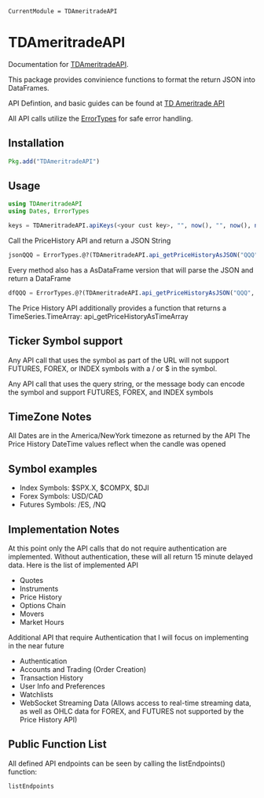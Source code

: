 ```@meta
CurrentModule = TDAmeritradeAPI
```

# TDAmeritradeAPI

Documentation for [TDAmeritradeAPI](https://github.com/aprueser/TDAmeritradeAPI.jl).

This package provides convinience functions to format the return JSON into DataFrames.

API Defintion, and basic guides can be found at [TD Ameritrade API](https://developer.tdameritrade.com/apis)

All API calls utilize the [ErrorTypes](https://juliahub.com/ui/Packages/ErrorTypes/VQlfN/) for safe error handling.

## Installation
```Julia
Pkg.add("TDAmeritradeAPI")
```

## Usage
```Julia
using TDAmeritradeAPI
using Dates, ErrorTypes

keys = TDAmeritradeAPI.apiKeys(<your cust key>, "", now(), "", now(), now() - Minute(30), "unauthorized");
```

Call the PriceHistory API and return a JSON String
```Julia
jsonQQQ = ErrorTypes.@?(TDAmeritradeAPI.api_getPriceHistoryAsJSON("QQQ", keys))
```

Every method also has a AsDataFrame version that will parse the JSON and return a DataFrame
```Julia
dfQQQ = ErrorTypes.@?(TDAmeritradeAPI.api_getPriceHistoryAsJSON("QQQ", keys))
```

The Price History API additionally provides a function that returns a TimeSeries.TimeArray: api_getPriceHistoryAsTimeArray

## Ticker Symbol support
Any API call that uses the symbol as part of the URL will not support FUTURES, FOREX, or INDEX symbols with a / or $ in the symbol.

Any API call that uses the query string, or the message body can encode the symbol and support FUTURES, FOREX, and INDEX symbols

## TimeZone Notes
All Dates are in the America/NewYork timezone as returned by the API
The Price History DateTime values reflect when the candle was opened

## Symbol examples
- Index Symbols: $SPX.X, $COMPX, $DJI
- Forex Symbols: USD/CAD
- Futures Symbols: /ES, /NQ

## Implementation Notes
At this point only the API calls that do not require authentication are implemented.  Without authentication, these will all return 15 minute delayed data.
Here is the list of implemented API
+ Quotes
+ Instruments
+ Price History
+ Options Chain
+ Movers
+ Market Hours

Additional API that require Authentication that I will focus on implementing in the near future
+ Authentication
+ Accounts and Trading (Order Creation)
+ Transaction History
+ User Info and Preferences
+ Watchlists
+ WebSocket Streaming Data (Allows access to real-time streaming data, as well as OHLC data for FOREX, and FUTURES not supported by the Price History API)

## Public Function List
All defined API endpoints can be seen by calling the listEndpoints() function:
```@docs
listEndpoints
```
